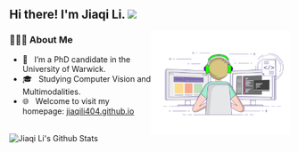 <!--
**JiaqiLi404/JiaqiLi404** is a ✨ _special_ ✨ repository because its `README.md` (this file) appears on your GitHub profile.

Here are some ideas to get you started:

- 🔭 I’m currently working on ...
- 🌱 I’m currently learning ...
- 👯 I’m looking to collaborate on ...
- 🤔 I’m looking for help with ...
- 💬 Ask me about ...
- 📫 How to reach me: ...
- 😄 Pronouns: ...
- ⚡ Fun fact: ...
-->

<h2> Hi there! I'm Jiaqi Li. <img src="https://github.com/souvikguria98/souvikguria98/blob/master/Hi.gif" width="25"></h2>
<img align="right" alt="GIF" src="https://raw.githubusercontent.com/devSouvik/devSouvik/master/gif3.gif" width="250"/>

<h3> 👨🏻‍💻 About Me </h3>

- 🔭 &nbsp; I’m a PhD candidate in the University of Warwick.
- 🎓 &nbsp; Studying Computer Vision and Multimodalities.
- 🌐 &nbsp; Welcome to visit my homepage: [jiaqili404.github.io](https://jiaqili404.github.io/)
<!--
<h3>🛠 Tech Stack</h3>

- 💻 &nbsp; Python | R | SPSS  
- 🛢 &nbsp; MySQL 
- 🔧 &nbsp; PyCharm | Visual Studio code 
-->
<br>

<img align="center" src="https://github-readme-stats.vercel.app/api?username=JiaqiLi404&include_all_commits=true&count_private=true&show_icons=true&line_height=20&title_color=7A7ADB&icon_color=2234AE&text_color=D3D3D3&bg_color=0,000000,130F40" alt="Jiaqi Li's Github Stats">
